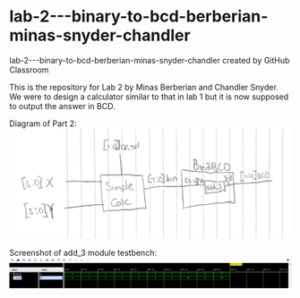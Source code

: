 # lab-2---binary-to-bcd-berberian-minas-snyder-chandler
lab-2---binary-to-bcd-berberian-minas-snyder-chandler created by GitHub Classroom


This is the repository for Lab 2 by Minas Berberian and Chandler Snyder. 
We were to design a calculator similar to that in lab 1 but it is now supposed to output the answer in BCD.

Diagram of Part 2: ![diagram](diagram.jpg)

Screenshot of add_3 module testbench: ![add_3_tbScreencap](add_3_tbScreencap.PNG)
